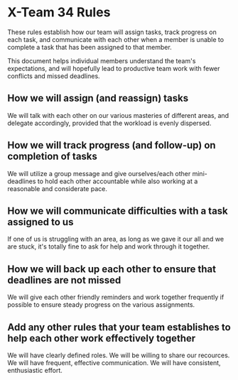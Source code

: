 # X-Team 34 Rules

These rules establish how our team will assign tasks,
track progress on each task, and communicate with each other 
when a member is unable to complete a task that has been assigned to that member.

This document helps individual members understand the team's expectations,
and will hopefully lead to productive team work with fewer conflicts
and missed deadlines.

## How we will assign (and reassign) tasks
We will talk with each other on our various masteries of different areas, and delegate accordingly, provided that the workload is evenly dispersed.


## How we will track progress (and follow-up) on completion of tasks
We will utilize a group message and give ourselves/each other mini-deadlines to hold each other accountable while also working at a 
reasonable and considerate pace.


## How we will communicate difficulties with a task assigned to us
If one of us is struggling with an area, as long as we gave it our all and we are stuck, it's totally fine to ask for help and work
through it together.


## How we will back up each other to ensure that deadlines are not missed
We will give each other friendly reminders and work together frequently if possible to ensure steady progress on the various assignments.


## Add any other rules that your team establishes to help each other work effectively together
We will have clearly defined roles.
We will be willing to share our recources.
We will have frequent, effective communication.
We will have consistent, enthusiastic effort.


